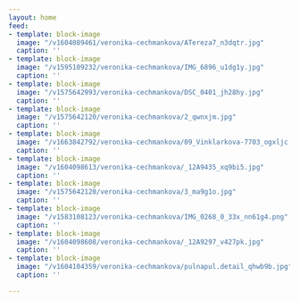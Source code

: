 ```yaml
---
layout: home
feed:
- template: block-image
  image: "/v1604089461/veronika-cechmankova/ATereza7_n3dqtr.jpg"
  caption: ''
- template: block-image
  image: "/v1595109232/veronika-cechmankova/IMG_6896_u1dg1y.jpg"
  caption: ''
- template: block-image
  image: "/v1575642993/veronika-cechmankova/DSC_0401_jh28hy.jpg"
  caption: ''
- template: block-image
  image: "/v1575642120/veronika-cechmankova/2_qwnxjm.jpg"
  caption: ''
- template: block-image
  image: "/v1663842792/veronika-cechmankova/09_Vinklarkova-7703_ogxljc.jpg"
  caption: ''
- template: block-image
  image: "/v1604098613/veronika-cechmankova/_12A9435_xq9bi5.jpg"
  caption: ''
- template: block-image
  image: "/v1575642120/veronika-cechmankova/3_ma9g1o.jpg"
  caption: ''
- template: block-image
  image: "/v1583108123/veronika-cechmankova/IMG_0268_0_33x_nn61g4.png"
  caption: ''
- template: block-image
  image: "/v1604098608/veronika-cechmankova/_12A9297_v427pk.jpg"
  caption: ''
- template: block-image
  image: "/v1604104359/veronika-cechmankova/pulnapul.detail_qhwb9b.jpg"
  caption: ''

---
```

